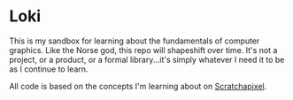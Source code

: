 # Loki

This is my sandbox for learning about the fundamentals of computer graphics. Like the Norse god, this repo will shapeshift over time. It's not a project, or a product, or a formal library...it's simply whatever I need it to be as I continue to learn.

All code is based on the concepts I'm learning about on [Scratchapixel](https://www.scratchapixel.com/).
